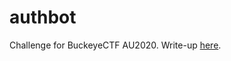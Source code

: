 # authbot

Challenge for BuckeyeCTF AU2020. Write-up [here](https://github.com/qxxxb/ctf/tree/master/2020/osu-ctf-autumn/authbot).
